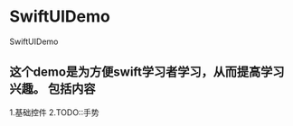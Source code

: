 # SwiftUIDemo

SwiftUIDemo

这个demo是为方便swift学习者学习，从而提高学习兴趣。
包括内容  
-----------------------------------  
1.基础控件
2.TODO::手势


